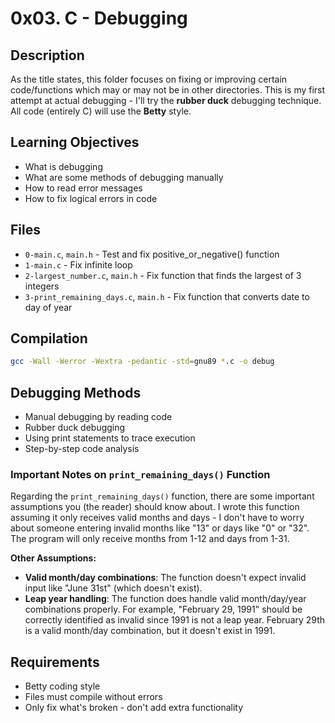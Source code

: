 # 0x03. C - Debugging

## Description
As the title states, this folder focuses on fixing or improving certain code/functions which may or may not be in other directories. This is my first attempt at actual debugging - I'll try the **rubber duck** debugging technique. All code (entirely C) will use the **Betty** style.

## Learning Objectives
- What is debugging
- What are some methods of debugging manually
- How to read error messages
- How to fix logical errors in code

## Files
- `0-main.c`, `main.h` - Test and fix positive_or_negative() function
- `1-main.c` - Fix infinite loop
- `2-largest_number.c`, `main.h` - Fix function that finds the largest of 3 integers
- `3-print_remaining_days.c`, `main.h` - Fix function that converts date to day of year

## Compilation
```bash
gcc -Wall -Werror -Wextra -pedantic -std=gnu89 *.c -o debug
```

## Debugging Methods
- Manual debugging by reading code
- Rubber duck debugging
- Using print statements to trace execution
- Step-by-step code analysis

### Important Notes on `print_remaining_days()` Function
Regarding the `print_remaining_days()` function, there are some important assumptions you (the reader) should know about. I wrote this function assuming it only receives valid months and days - I don't have to worry about someone entering invalid months like "13" or days like "0" or "32". The program will only receive months from 1-12 and days from 1-31.

**Other Assumptions:**
- **Valid month/day combinations**: The function doesn't expect invalid input like "June 31st" (which doesn't exist).
- **Leap year handling**: The function does handle valid month/day/year combinations properly. For example, "February 29, 1991" should be correctly identified as invalid since 1991 is not a leap year. February 29th is a valid month/day combination, but it doesn't exist in 1991.

## Requirements
- Betty coding style
- Files must compile without errors
- Only fix what's broken - don't add extra functionality
